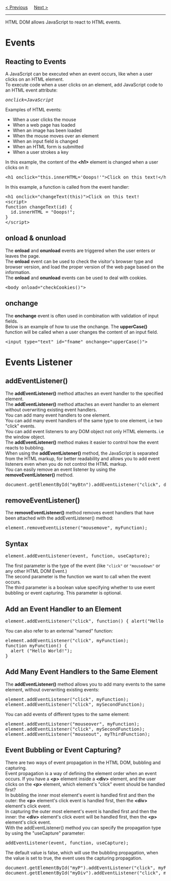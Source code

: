 <a href="/JS/DOM/Animations.md">&lt; Previous</a>
&nbsp;&nbsp;&nbsp;
<a href="/JS/DOM/Navigation.md">Next &gt;</a>
<hr>
HTML DOM allows JavaScript to react to HTML events.
<h1>Events</h1>
<h2>Reacting to Events</h2>
A JavaScript can be executed when an event occurs, like when a user clicks on an HTML element.
<br>
To execute code when a user clicks on an element, add JavaScript code to an HTML event attribute:
<pre><i>onclick=JavaScript</i></pre>
Examples of HTML events:
<ul>
  <li>When a user clicks the mouse</li>
  <li>When a web page has loaded</li>
  <li>When an image has been loaded</li>
  <li>When the mouse moves over an element</li>
  <li>When an input field is changed</li>
  <li>When an HTML form is submitted</li>
  <li>When a user strokes a key</li>
</ul>
In this example, the content of the <b>&lt;h1&gt;</b> element is changed when a user clicks on it:
<pre>&lt;h1 onclick="this.innerHTML='Ooops!'"&gt;Click on this text!&lt;/h1&gt;</pre>
In this example, a function is called from the event handler:
<pre>
&lt;h1 onclick="changeText(this)"&gt;Click on this text!
&lt;script&gt;
function changeText(id) {
  id.innerHTML = "Ooops!";
}
&lt;/script&gt;
</pre>
<h2>onload &amp; onunload</h2>
The <b>onload</b> and <b>onunload</b> events are triggered when the user enters or leaves the page.
<br>
The <b>onload</b> event can be used to check the visitor's browser type and browser version, and load the proper version of the web page based on the information.
<br>
The <b>onload</b> and <b>onunload</b> events can be used to deal with cookies.
<pre>&lt;body onload="checkCookies()"&gt;</pre>
<h2>onchange</h2>
The <b>onchange</b> event is often used in combination with validation of input fields.
<br>
Below is an example of how to use the onchange. The <b>upperCase()</b> function will be called when a user changes the content of an input field.
<pre>&lt;input type="text" id="fname" onchange="upperCase()"&gt;</pre>
<h1>Events Listener</h1>
<h2>addEventListener()</h2>
The <b>addEventListener()</b> method attaches an event handler to the specified element.
<br>
The <b>addEventListener()</b> method attaches an event handler to an element without overwriting existing event handlers.
<br>
You can add many event handlers to one element.
<br>
You can add many event handlers of the same type to one element, i.e two "click" events.
<br>
You can add event listeners to any DOM object not only HTML elements. i.e the window object.
<br>
The <b>addEventListener()</b> method makes it easier to control how the event reacts to bubbling.
<br>
When using the <b>addEventListener()</b> method, the JavaScript is separated from the HTML markup, for better readability and allows you to add event listeners even when you do not control the HTML markup.
<br>
You can easily remove an event listener by using the <b>removeEventListener()</b> method.
<pre>document.getElementById("myBtn").addEventListener("click", displayDate);</pre>
<h2>removeEventListener()</h2>
The <b>removeEventListener()</b> method removes event handlers that have been attached with the addEventListener() method:
<pre>element.removeEventListener("mousemove", myFunction);</pre>
<h2>Syntax</h2>
<pre>element.addEventListener(event, function, useCapture);</pre>
The first parameter is the type of the event (like <code>"click"</code> or <code>"mousedown"</code> or any other HTML DOM Event.)
<br>
The second parameter is the function we want to call when the event occurs.
<br>
The third parameter is a boolean value specifying whether to use event bubbling or event capturing. This parameter is optional.
<h2>Add an Event Handler to an Element</h2>
<pre>element.addEventListener("click", function() { alert("Hello World!");});</pre>
You can also refer to an external "named" function:
<pre>
element.addEventListener("click", myFunction);
function myFunction() {
  alert ("Hello World!");
}
</pre>
<h2>Add Many Event Handlers to the Same Element</h2>
The <b>addEventListener()</b> method allows you to add many events to the same element, without overwriting existing events:
<pre>
element.addEventListener("click", myFunction);
element.addEventListener("click", mySecondFunction);
</pre>
You can add events of different types to the same element:
<pre>
element.addEventListener("mouseover", myFunction);
element.addEventListener("click", mySecondFunction);
element.addEventListener("mouseout", myThirdFunction);
</pre>
<h2>Event Bubbling or Event Capturing?</h2>
There are two ways of event propagation in the HTML DOM, bubbling and capturing.
<br>
Event propagation is a way of defining the element order when an event occurs. If you have a <b>&lt;p&gt;</b> element inside a <b>&lt;div&gt;</b> element, and the user clicks on the <b>&lt;p&gt;</b> element, which element's "click" event should be handled first?
<br>
In bubbling the inner most element's event is handled first and then the outer: the <b>&lt;p&gt;</b> element's click event is handled first, then the <b>&lt;div&gt;</b> element's click event.
<br>
In capturing the outer most element's event is handled first and then the inner: the <b>&lt;div&gt;</b> element's click event will be handled first, then the <b>&lt;p&gt;</b> element's click event.
<br>
With the addEventListener() method you can specify the propagation type by using the "useCapture" parameter:
<pre>addEventListener(event, function, useCapture);</pre>
The default value is false, which will use the bubbling propagation, when the value is set to true, the event uses the capturing propagation.
<pre>
document.getElementById("myP").addEventListener("click", myFunction, true);
document.getElementById("myDiv").addEventListener("click", myFunction, true);
</pre>
